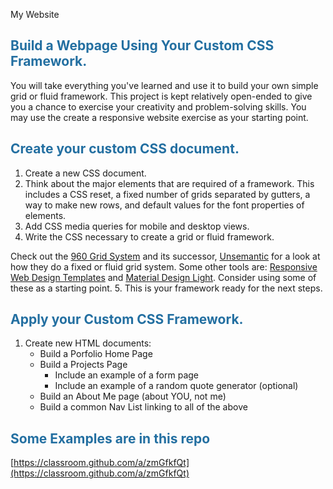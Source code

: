 My Website

## <span style="color: #236fa1;">Build a Webpage Using Your Custom CSS Framework.</span>

You will take everything you've learned and use it to build your own simple grid or fluid framework. This project is kept relatively open-ended to give you a chance to exercise your creativity and problem-solving skills. You may use the create a responsive website exercise as your starting point.

## <span style="color: #236fa1;">Create your custom CSS document.</span>
1. Create a new CSS document.
2. Think about the major elements that are required of a framework. This includes a CSS reset, a fixed number of grids separated by gutters, a way to make new rows, and default values for the font properties of elements.
3. Add CSS media queries for mobile and desktop views.
4. Write the CSS necessary to create a grid or fluid framework.

Check out the [960 Grid System](https://960.gs) and its successor, [Unsemantic](https://unsemantic.com) for a look at how they do a fixed or fluid grid system. Some other tools are: [Responsive Web Design Templates](https://www.w3schools.com/css/css_rwd_templates.asp) and [Material Design Light](https://getmdl.io). Consider using some of these as a starting point.
5. This is your framework ready for the next steps.

## <span style="color: #236fa1;">Apply your Custom CSS Framework.</span>
1. Create new HTML documents:
    - Build a Porfolio Home Page
    - Build a Projects Page
        - Include an example of a form page
        - Include an example of a random quote generator (optional)
    - Build an About Me page (about YOU, not me)
    - Build a common Nav List linking to all of the above


## <span style="color: #236fa1;">Some Examples are in this repo</span>
[https://classroom.github.com/a/zmGfkfQt](https://classroom.github.com/a/zmGfkfQt)






  <article class="sections" data-page-sections="6278171761aee5347089b38d" id="sections">

           